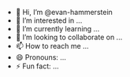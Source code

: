 - 👋 Hi, I’m @evan-hammerstein
- 👀 I’m interested in ...
- 🌱 I’m currently learning ...
- 💞️ I’m looking to collaborate on ...
- 📫 How to reach me ...
- 😄 Pronouns: ...
- ⚡ Fun fact: ...

<!---
evan-hammerstein/evan-hammerstein is a ✨ special ✨ repository because its `README.md` (this file) appears on your GitHub profile.
You can click the Preview link to take a look at your changes.
--->
